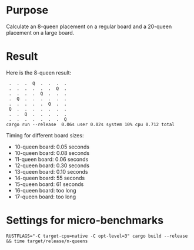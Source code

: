 # Purpose
Calculate an 8-queen placement on a regular board and a 20-queen placement on a large board.

# Result
Here is the 8-queen result:
```
 .  .  .  Q  .  .  .  .
 .  .  .  .  .  .  Q  .
 .  .  .  .  Q  .  .  .
 .  Q  .  .  .  .  .  .
 .  .  .  .  .  Q  .  .
 Q  .  .  .  .  .  .  .
 .  .  Q  .  .  .  .  .
 .  .  .  .  .  .  .  Q
cargo run --release  0.06s user 0.02s system 10% cpu 0.712 total
```

Timing for different board sizes:
- 10-queen board: 0.05 seconds
- 10-queen board: 0.08 seconds
- 11-queen board: 0.06 seconds
- 12-queen board: 0.30 seconds
- 13-queen board: 0.10 seconds
- 14-queen board: 55 seconds
- 15-queen board: 61 seconds
- 16-queen board: too long
- 17-queen board: too long

# Settings for micro-benchmarks
```
RUSTFLAGS="-C target-cpu=native -C opt-level=3" cargo build --release  && time target/release/n-queens
```

